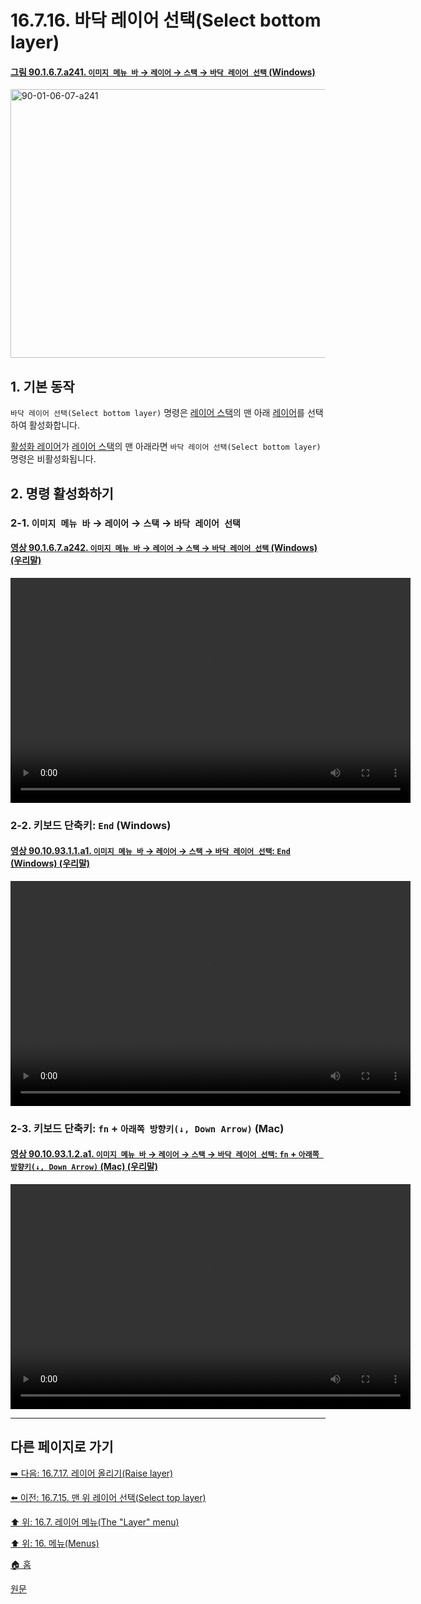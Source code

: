 # 16.7.16. 바닥 레이어 선택(Select bottom layer)

<a id="90-01-06-07-a241"></a>

#### [그림 90.1.6.7.a241. `이미지 메뉴 바` → `레이어` → `스택` → `바닥 레이어 선택` (Windows)](./90-01-06-07-stack.md#90-01-06-07-a241)
<img width="719" height="430" alt="90-01-06-07-a241" src="https://github.com/user-attachments/assets/3ebf43db-16bd-416e-971b-051aeb92c30a" />

<a id="16-07-16-s1"></a>

## 1. 기본 동작
`바닥 레이어 선택(Select bottom layer)` 명령은 [레이어 스택](./19-glossaryx-layer_stack.md)의 맨 아래 [레이어](./19-glossaryx-layer.md)를 선택하여 활성화합니다.

[활성화 레이어](./19-glossaryx-active_layer.md)가 [레이어 스택](./19-glossaryx-layer_stack.md)의 맨 아래라면 `바닥 레이어 선택(Select bottom layer)` 명령은 비활성화됩니다.

<a comment="Windows 환경에서 오른쪽 숫자키패드의 End 키 동작여부 확인 필요"></a>

<a id="16-07-16-s2"></a>

## 2. 명령 활성화하기

<a id="16-07-16-s2-01"></a>

### 2-1. `이미지 메뉴 바` → `레이어` → `스택` → `바닥 레이어 선택`

<a id="90-01-06-07-a242"></a>

#### [영상 90.1.6.7.a242. `이미지 메뉴 바` → `레이어` → `스택` → `바닥 레이어 선택` (Windows) (우리말)](./90-01-06-07-stack.md#90-01-06-07-a242)
<video controls="controls" width="640" height="360" src="https://github.com/user-attachments/assets/4742c83d-c077-4a33-89f5-183152c32ec7"></video>

<a id="16-07-16-s2-02"></a>

### 2-2. 키보드 단축키: `End` (Windows)

<a id="90-10-93-01-01-a1"></a>

#### [영상 90.10.93.1.1.a1. `이미지 메뉴 바` → `레이어` → `스택` → `바닥 레이어 선택`: `End` (Windows) (우리말)](./90-10-93-01-01-end.md#90-10-93-01-01-a1)
<video controls="controls" width="640" height="360" src="https://github.com/user-attachments/assets/12c955e4-8544-4d3c-8044-9070c9ef44fd"></video>

<a id="16-07-16-s2-03"></a>

### 2-3. 키보드 단축키: `fn` + `아래쪽 방향키(↓, Down Arrow)` (Mac)

<a id="90-10-93-01-02-a1"></a>

#### [영상 90.10.93.1.2.a1. `이미지 메뉴 바` → `레이어` → `스택` → `바닥 레이어 선택`: `fn` + `아래쪽 방향키(↓, Down Arrow)` (Mac) (우리말)](./90-10-93-01-02-fn_down_arrow.md#90-10-93-01-02-a1)
<video controls="controls" width="640" height="360" src="https://github.com/user-attachments/assets/ba1b0dd3-0265-457a-affb-7e00d5000492"></video>

***

## 다른 페이지로 가기

[➡️ 다음: 16.7.17. 레이어 올리기(Raise layer)](./16-07-17-raise-layer.md)

[⬅️ 이전: 16.7.15. 맨 위 레이어 선택(Select top layer)](./16-07-15-select-top-layer.md)

[⬆️ 위: 16.7. 레이어 메뉴(The "Layer" menu)](./16-07-00-the-layer-menu.md)

[⬆️ 위: 16. 메뉴(Menus)](./16-00-menus.md)

[🏠 홈](./00-home.md)

[원문](https://docs.gimp.org/2.10/ko/gimp-layer-bottom.html)
